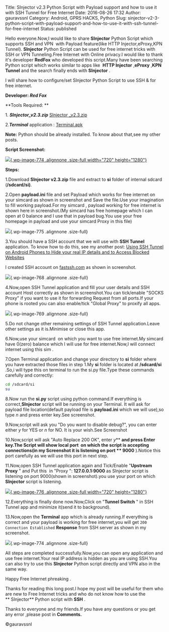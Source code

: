 Title: SInjector v2.3 Python Script with Payload support and how to use it with SSH Tunnel for Free Internet
Date: 2016-08-26 17:32
Author: gauravssnl
Category: Android, GPRS HACKS, Python
Slug: sinjector-v2-3-python-script-with-payload-support-and-how-to-use-it-with-ssh-tunnel-for-free-internet
Status: published

Hello everyone.Now,I would like to share **SInjector** Python Script which supports SSH and VPN  with Payload feature(like HTTP Injector,eProxy,KPN Tunnel). **SInjector** Python Script can be used for free internet tricks with SSH or VPN Tunneling.Free Internet with Online privacy.I would like to thank it's developer **RedFox** who developed this script.Many have been searching Python script which works similar to apps like  **HTTP Injector** ,**eProxy** ,**KPN Tunnel** and the search finally ends with **SInjector** .

I will share how to configure/set SInjector Python Script to use SSH & for free internet.

**Developer: *Red Fox***

**Tools Required: **

1\. ***SInjector_v2.3.zip*** [SInjector \_v2.3.zip](http://upfile.mobi/WggR3QPipEI)

2.***Terminal*** application : [Terminal.apk](http://upfile.mobi/aDy0JAy4SOc)

**Note:** Python should be already installed.   To know about that,see my other posts.

**Script Screenshot:**

[![](http://gauravssnl.files.wordpress.com/2016/08/screenshot_2016-08-22-18-46-23.png){.wp-image-774 .alignnone .size-full width="720" height="1280"}](http://gauravssnl.files.wordpress.com/2016/08/screenshot_2016-08-22-18-46-23.png)

**Steps:**

1.Download **SInjector v2.3.zip** file and extract to **si** folder of internal sdcard (**/sdcard/si)**.

2.Open **payload.ini** file and set Payload which works for free internet on your simcard as shown in screenshot and Save the file.Use your imagination to fill working payload.For my simcard , payload working for free internet is shown here in screenshot.(My simcard has free homepage which I can open at 0 balance and I use that in payload bug.You use your free homepage in payload and use your simcard Proxy in this file)

![](http://i0.wp.com/gauravssnl.files.wordpress.com/2016/08/screenshot_2016-08-07-13-16-01.png?w=528){.wp-image-775 .alignnone .size-full}

3.You should have a SSH account that we will use with **SSH Tunnel** application. To know how to do this, see my another post: [Using SSH Tunnel on Android Phones to Hide your real IP details and to Access Blocked Websites](https://gauravssnl.wordpress.com/2016/08/26/using-ssh-tunnel-on-android-phones-to-hide-your-real-ip-details-and-to-access-blocked-websites/)

I created SSH account on [fastssh.com](http://fastssh.com) as shown in screenshot.

![](http://i0.wp.com/gauravssnl.files.wordpress.com/2016/08/screenshot_2016-08-05-00-24-06.png?w=528){.wp-image-768 .alignnone .size-full}

4.Now,open SSH Tunnel application and fill your user details and SSH account Host correctly as shown in screenshot.You can tick/enable "SOCKS Proxy" if you want to use it for forwarding Request from all ports.If your phone is rooted you can also enable/tick "Global Proxy" to proxify all apps.

![](http://i0.wp.com/gauravssnl.files.wordpress.com/2016/08/screenshot_2016-08-07-14-12-21.png?w=528){.wp-image-769 .alignnone .size-full}

5.Do not change other remaining settings of SSH Tunnel application.Leave other settings as it is.Minimise or close this app.

6.Now,use your simcard  on which you want to use free internet.My simcard have 0(zero) balance which I will use for free internet.Now,I will connect internet using this sim .

7.Open Terminal application and change your directory to **si** folder where you have extracted those files in step 1.My **si** folder is located at **/sdcard/si** .So,i will type this on terminal to run the si.py file.Type these commands carefully and correctly:
```bash
cd /sdcard/si
su
```
8.Now run the **si.py** script using python command.If everything is correct,**SInjector** script will be running on your Terminal. It will ask for payload file location(default payload file is **payload.ini** which we will use),so type *n* and press enter key.See screenshot.

9.Now,script will ask you "Do you want to disable debug?", you can enter either *y* for YES or *n* for NO. It is your wish.See Screenshot

10.Now,script will ask "Auto Replace 200 OK", enter *y*** **and press Enter key.The Script will show local port  on which the script is accepting connections(in my Screenshot it is listening on port ** 9000** ).Notice this port carefully as we will use this port in next step.

11.Now,open SSH Tunnel application again and Tick/Enable "**Upstream Proxy** " and Put this  in "Proxy ": **127.0.0.1:9000** as SInjector script is listening on port 9000(shown in screenshot).you use your port on which **SInjector** script is listening.

[![](http://gauravssnl.files.wordpress.com/2016/08/screenshot_2016-08-07-14-12-31.png){.wp-image-776 .alignnone .size-full width="720" height="1280"}](http://gauravssnl.files.wordpress.com/2016/08/screenshot_2016-08-07-14-12-31.png)

12.Everything is finally done now.Now,Click on "**Tunnel Switch** " in SSH Tunnel app and minimize it(send it to background).

13.Now,open the **Terminal** app which is already running.If everything is correct and your payload is working for free internet,you will get `200 Connection Established` **Response** from SSH server as shown in my screenshot.

![](http://i0.wp.com/gauravssnl.files.wordpress.com/2016/08/screenshot_2016-08-22-18-46-23.png?w=528){.wp-image-774 .alignnone .size-full}

All steps are completed successfully.Now,you can open any application and use free internet.Your real IP address is hidden as you are using SSH.You can also try to use this **SInjector** Python script directly and VPN also in the same way.

Happy Free Internet phreaking .

Thanks for reading this long post.I hope my post will be useful for them who are new to Free Internet tricks and who do not know how to use the ** SInjector** Python script with **SSH** .

Thanks to everyone and my friends.If you have any questions or you get any error ,please post in **Comments.**

©gauravssnl
